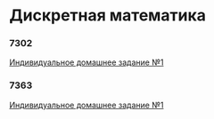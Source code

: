 # Дискретная математика

### 7302

[Индивидуальное домашнее задание №1](https://github.com/iposov/site/raw/master/18spring/idz1%207302%20na.pdf)

### 7363

[Индивидуальное домашнее задание №1](https://github.com/iposov/site/raw/master/18spring/idz1%207363%20na.pdf)